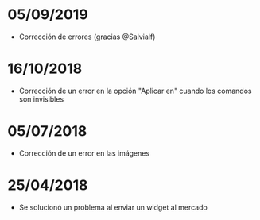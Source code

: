 # 05/09/2019

- Corrección de errores (gracias @Salvialf)

# 16/10/2018

- Corrección de un error en la opción "Aplicar en" cuando los comandos son invisibles

# 05/07/2018

- Corrección de un error en las imágenes

# 25/04/2018

- Se solucionó un problema al enviar un widget al mercado
